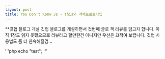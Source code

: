 ```yaml
---
layout: post
title: You Don't Konw Js - this와 객체프로토타입
---
```


**깃헙 블로그 개설
깃헙 블로그를 개설하면서 첫번째 글로 책 리뷰를 담고자 합니다.
아직 1장도 읽지 못했으므로 리뷰라고 할만한건 아니지만 우선은 끄적여 보렵니다.
깃헙 사용법도 좀 더 친숙해질겸...

'''php
echo "test";
'''
